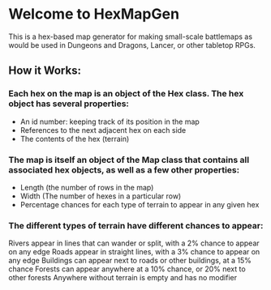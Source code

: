 # Welcome to HexMapGen

This is a hex-based map generator for making small-scale battlemaps as would be used in Dungeons and Dragons, Lancer, or other tabletop RPGs.

## How it Works:

### Each hex on the map is an object of the Hex class. The hex object has several properties:

* An id number: keeping track of its position in the map
* References to the next adjacent hex on each side
* The contents of the hex (terrain)


### The map is itself an object of the Map class that contains all associated hex objects, as well as a few other properties:

* Length (the number of rows in the map)
* Width (The number of hexes in a particular row)
* Percentage chances for each type of terrain to appear in any given hex

### The different types of terrain have different chances to appear:

Rivers appear in lines that can wander or split, with a 2% chance to appear on any edge
Roads appear in straight lines, with a 3% chance to appear on any edge
Buildings can appear next to roads or other buildings, at a 15% chance
Forests can appear anywhere at a 10% chance, or 20% next to other forests
Anywhere without terrain is empty and has no modifier

